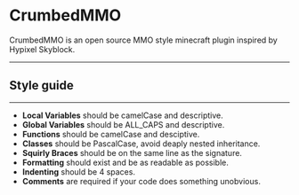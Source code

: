 # CrumbedMMO  
CrumbedMMO is an open source MMO style minecraft plugin inspired by Hypixel Skyblock.  

---
## Style guide
--- 
- **Local Variables** should be camelCase and descriptive.
- **Global Variables** should be ALL_CAPS and descriptive.
- **Functions** should be camelCase and desciptive.
- **Classes** should be PascalCase, avoid deaply nested inheritance.
- **Squirly Braces** should be on the same line as the signature.
- **Formatting** should exist and be as readable as possible.
- **Indenting** should be 4 spaces.
- **Comments** are required if your code does something unobvious.
